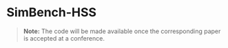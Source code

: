 # SimBench-HSS

> **Note:** The code will be made available once the corresponding paper is accepted at a conference.

